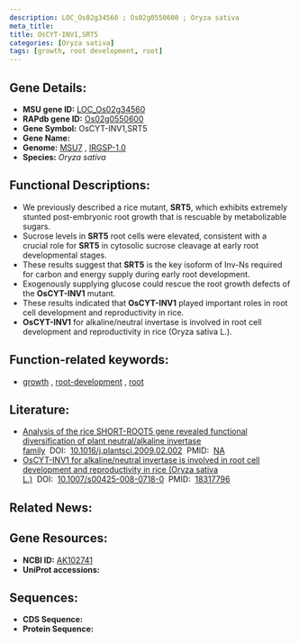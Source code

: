 ```yaml
---
description: LOC_Os02g34560 ; Os02g0550600 ; Oryza sativa
meta_title:
title: OsCYT-INV1,SRT5
categories: [Oryza sativa]
tags: [growth, root development, root]
---
```


## Gene Details:
- **MSU gene ID:** [LOC_Os02g34560](http://rice.uga.edu/cgi-bin/ORF_infopage.cgi?orf=LOC_Os02g34560)  
- **RAPdb gene ID:** [Os02g0550600](https://rapdb.dna.affrc.go.jp/locus/?name=Os02g0550600)  
- **Gene Symbol:** OsCYT-INV1,SRT5
- **Gene Name:**
- **Genome:**  [MSU7](http://rice.uga.edu/)&nbsp;,&nbsp;[IRGSP-1.0](https://rapdb.dna.affrc.go.jp/download/irgsp1.html)
- **Species:** *Oryza sativa*

## Functional Descriptions:
   - We previously described a rice mutant, **SRT5**, which exhibits extremely stunted post-embryonic root growth that is rescuable by metabolizable sugars.
   - Sucrose levels in **SRT5** root cells were elevated, consistent with a crucial role for **SRT5** in cytosolic sucrose cleavage at early root developmental stages.
   - These results suggest that **SRT5** is the key isoform of Inv-Ns required for carbon and energy supply during early root development.
   - Exogenously supplying glucose could rescue the root growth defects of the **OsCYT-INV1** mutant.
   - These results indicated that **OsCYT-INV1** played important roles in root cell development and reproductivity in rice.
   - **OsCYT-INV1** for alkaline/neutral invertase is involved in root cell development and reproductivity in rice (Oryza sativa L.).

## Function-related keywords:
   - [growth](/tags/growth/)&nbsp;,&nbsp;[root-development](/tags/root-development/)&nbsp;,&nbsp;[root](/tags/root/)

## Literature:
   - [Analysis of the rice SHORT-ROOT5 gene revealed functional diversification of plant neutral/alkaline invertase family](https://www.doi.org/10.1016/j.plantsci.2009.02.002)&nbsp;&nbsp;DOI:&nbsp;&nbsp;[10.1016/j.plantsci.2009.02.002](https://www.doi.org/10.1016/j.plantsci.2009.02.002)&nbsp;&nbsp;PMID:&nbsp;&nbsp;[NA](https://pubmed.ncbi.nlm.nih.gov/NA/)
   - [OsCYT-INV1 for alkaline/neutral invertase is involved in root cell development and reproductivity in rice (Oryza sativa L.)](https://www.doi.org/10.1007/s00425-008-0718-0)&nbsp;&nbsp;DOI:&nbsp;&nbsp;[10.1007/s00425-008-0718-0](https://www.doi.org/10.1007/s00425-008-0718-0)&nbsp;&nbsp;PMID:&nbsp;&nbsp;[18317796](https://pubmed.ncbi.nlm.nih.gov/18317796/)

## Related News:

## Gene Resources:
- **NCBI ID:**  [AK102741](http://www.ncbi.nlm.nih.gov/nuccore/AK102741)
- **UniProt accessions:** [](https://www.uniprot.org/uniprotkb//entry)

## Sequences:
- **CDS Sequence:**
- **Protein Sequence:**
